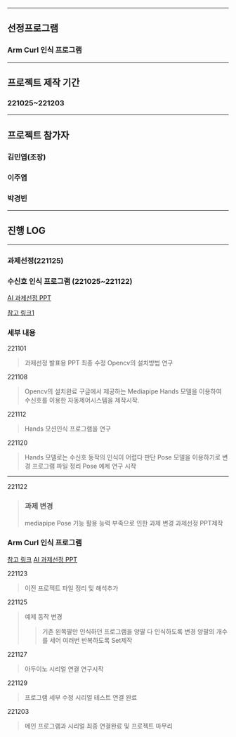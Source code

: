 
--------------------------------------
## 선정프로그램

### Arm Curl 인식 프로그램

--------------------------------------

## 프로젝트 제작 기간   

### 221025~221203

--------------------------------------

## 프로젝트 참가자

### 김민엽(조장)
### 이주엽
### 박경빈

--------------------------------------
     
              
      
## 진행 LOG
--------------------------------------
### 과제선정(221125)   

### 수신호 인식 프로그램 (221025~221122)
[AI 과제선정 PPT](https://github.com/minnyeob/AI_project/files/9906815/221026_5.AI.PPT.pptx)

[참고 링크1](https://youtu.be/eHxDWhtbRCk)

### 세부 내용
221101
> 과제선정 발표용 PPT 최종 수정
> Opencv의 설치방법 연구

221108
> Opencv의 설치완료
> 구글에서 제공하는 Mediapipe Hands 모델을 이용하여 수신호를 이용한 자동제어시스템을 제작시작.        

221112
> Hands 모션인식 프로그램을 연구

221120
> Hands 모델로는 수신호 동작의 인식이 어렵다 판단 Pose 모델을 이용하기로 변경
> 프로그램 파일 정리
> Pose 예제 연구 시작

--------------------------------------
221122
> ### 과제 변경
> mediapipe Pose 기능 활용 능력 부족으로 인한 과제 변경
> 과제선정 PPT제작

### Arm Curl 인식 프로그램
[참고 링크](https://www.youtube.com/watch?v=06TE_U21FK4)
[AI 과제선정 PPT](https://github.com/leejuyeo/AI-control/blob/main/%EC%95%94%EC%BB%AC%EC%B9%B4%EC%9A%B4%ED%8A%B8%20(1).pptx)

221123
> 이전 프로젝트 파일 정리 및 해석추가

221125
> 예제 동작 변경
>> 기존 왼쪽팔만 인식하던 프로그램을 양팔 다 인식하도록 변경
>> 양팔의 개수를 세어 여러번 반복하도록 Set제작

221127
> 아두이노 시리얼 연결 연구시작

221129
> 프로그램 세부 수정
> 시리얼 테스트 연결 완료

221203
> 메인 프로그램과 시리얼 최종 연결완료 및 프로젝트 마무리